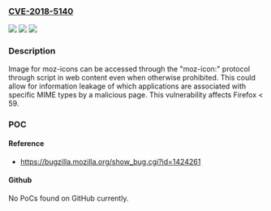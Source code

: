 ### [CVE-2018-5140](https://cve.mitre.org/cgi-bin/cvename.cgi?name=CVE-2018-5140)
![](https://img.shields.io/static/v1?label=Product&message=Firefox&color=blue)
![](https://img.shields.io/static/v1?label=Version&message=%3C%2059%20&color=brighgreen)
![](https://img.shields.io/static/v1?label=Vulnerability&message=Moz-icon%20images%20accessible%20to%20web%20content%20through%20moz-icon%3A%20protocol&color=brighgreen)

### Description

Image for moz-icons can be accessed through the "moz-icon:" protocol through script in web content even when otherwise prohibited. This could allow for information leakage of which applications are associated with specific MIME types by a malicious page. This vulnerability affects Firefox < 59.

### POC

#### Reference
- https://bugzilla.mozilla.org/show_bug.cgi?id=1424261

#### Github
No PoCs found on GitHub currently.

